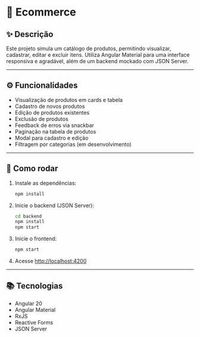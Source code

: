 # 🛒 Ecommerce

## ✨ Descrição

Este projeto simula um catálogo de produtos, permitindo visualizar, cadastrar, editar e excluir itens. Utiliza Angular Material para uma interface responsiva e agradável, além de um backend mockado com JSON Server.

---

## ⚙️ Funcionalidades

- Visualização de produtos em cards e tabela
- Cadastro de novos produtos
- Edição de produtos existentes
- Exclusão de produtos
- Feedback de erros via snackbar
- Paginação na tabela de produtos
- Modal para cadastro e edição
- Filtragem por categorias (em desenvolvimento)

---

## 🚀 Como rodar

1. Instale as dependências:
   ```bash
   npm install
   ```
2. Inicie o backend (JSON Server):
   ```bash
   cd backend
   npm install
   npm start
   ```
3. Inicie o frontend:
   ```bash
   npm start
   ```
4. Acesse [http://localhost:4200](http://localhost:4200)

---

## 📚 Tecnologias

- Angular 20
- Angular Material
- RxJS
- Reactive Forms
- JSON Server

